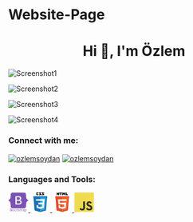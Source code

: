 # Website-Page

<h1 align="center">Hi 👋, I'm Özlem</h1>

![Screenshot1](https://github.com/ozlemsoydan/Website-Page/blob/main/screenshots/website1.png)

![Screenshot2](https://github.com/ozlemsoydan/Website-Page/blob/main/screenshots/website2.png)

![Screenshot3](https://github.com/ozlemsoydan/Website-Page/blob/main/screenshots/website3.png)

![Screenshot4](https://github.com/ozlemsoydan/Website-Page/blob/main/screenshots/website4.png)

<h3 align="left">Connect with me:</h3>
<p align="left">
<a href="https://codepen.io/ozlemsoydan" target="blank"><img align="center" src="https://raw.githubusercontent.com/rahuldkjain/github-profile-readme-generator/master/src/images/icons/Social/codepen.svg" alt="ozlemsoydan" height="30" width="40" /></a>
<a href="https://linkedin.com/in/ozlemsoydan" target="blank"><img align="center" src="https://raw.githubusercontent.com/rahuldkjain/github-profile-readme-generator/master/src/images/icons/Social/linked-in-alt.svg" alt="ozlemsoydan" height="30" width="40" /></a>
</p>

<h3 align="left">Languages and Tools:</h3>
<p align="left"> <a href="https://getbootstrap.com" target="_blank" rel="noreferrer"> <img src="https://raw.githubusercontent.com/devicons/devicon/master/icons/bootstrap/bootstrap-plain-wordmark.svg" alt="bootstrap" width="40" height="40"/> </a> <a href="https://www.w3schools.com/css/" target="_blank" rel="noreferrer"> <img src="https://raw.githubusercontent.com/devicons/devicon/master/icons/css3/css3-original-wordmark.svg" alt="css3" width="40" height="40"/> </a> <a href="https://www.w3.org/html/" target="_blank" rel="noreferrer"> <img src="https://raw.githubusercontent.com/devicons/devicon/master/icons/html5/html5-original-wordmark.svg" alt="html5" width="40" height="40"/> </a> <a href="https://developer.mozilla.org/en-US/docs/Web/JavaScript" target="_blank" rel="noreferrer"> <img src="https://raw.githubusercontent.com/devicons/devicon/master/icons/javascript/javascript-original.svg" alt="javascript" width="40" height="40"/> </a> </p>
